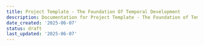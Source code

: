 ```yaml
---
title: Project Template - The Foundation Of Temporal Development
description: Documentation for Project Template - The Foundation of Temporal Development
date_created: '2025-06-07'
status: draft
last_updated: '2025-06-07'
---
```


 